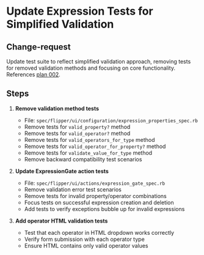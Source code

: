 # Update Expression Tests for Simplified Validation

## Change-request
Update test suite to reflect simplified validation approach, removing tests for removed validation methods and focusing on core functionality. References [plan 002](../plans/002_simplify_expression_validation_logic.md).

## Steps

1. **Remove validation method tests**
   - File: `spec/flipper/ui/configuration/expression_properties_spec.rb`
   - Remove tests for `valid_property?` method
   - Remove tests for `valid_operator?` method  
   - Remove tests for `valid_operators_for_type` method
   - Remove tests for `valid_operator_for_property?` method
   - Remove tests for `validate_value_for_type` method
   - Remove backward compatibility test scenarios

2. **Update ExpressionGate action tests**
   - File: `spec/flipper/ui/actions/expression_gate_spec.rb`
   - Remove validation error test scenarios
   - Remove tests for invalid property/operator combinations
   - Focus tests on successful expression creation and deletion
   - Add tests to verify exceptions bubble up for invalid expressions

3. **Add operator HTML validation tests**
   - Test that each operator in HTML dropdown works correctly
   - Verify form submission with each operator type
   - Ensure HTML contains only valid operator values
